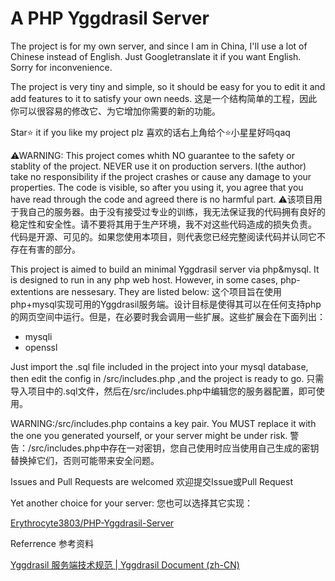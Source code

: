 # A PHP Yggdrasil Server

The project is for my own server, and since I am in China, I'll use a lot of Chinese instead of English. Just Googletranslate it if you want English. Sorry for inconvenience.

The project is very tiny and simple, so it should be easy for you to edit it and add features to it to satisfy your own needs.
这是一个结构简单的工程，因此你可以很容易的修改它、为它增加你需要的新的功能。

Star⭐ it if you like my project plz
喜欢的话右上角给个⭐小星星好吗qaq

⚠WARNING: This project comes whith NO guarantee to the safety or stablity of the project. NEVER use it on production servers. I(the author) take no responsibility if the project crashes or cause any damage to your properties. The code is visible, so after you using it, you agree that you have read through the code and agreed there is no harmful part.
⚠该项目用于我自己的服务器。由于没有接受过专业的训练，我无法保证我的代码拥有良好的稳定性和安全性。请不要将其用于生产环境，我不对这些代码造成的损失负责。
代码是开源、可见的。如果您使用本项目，则代表您已经完整阅读代码并认同它不存在有害的部分。

This project is aimed to build an minimal Yggdrasil server via php&mysql. It is designed to run in any php web host.
However, in some cases, php-extentions are nessesary. They are listed below:
这个项目旨在使用php+mysql实现可用的Yggdrasil服务端。设计目标是使得其可以在任何支持php的网页空间中运行。但是，在必要时我会调用一些扩展。这些扩展会在下面列出：

- mysqli
- openssl

Just import the .sql file included in the project into your mysql database, then edit the config in /src/includes.php ,and the project is ready to go.
只需导入项目中的.sql文件，然后在/src/includes.php中编辑您的服务器配置，即可使用。

WARNING:/src/includes.php contains a key pair. You MUST replace it with the one you generated yourself, or your server might be under risk.
警告：/src/includes.php中存在一对密钥，您自己使用时应当使用自己生成的密钥替换掉它们，否则可能带来安全问题。

Issues and Pull Requests are welcomed
欢迎提交Issue或Pull Request

Yet another choice for your server:
您也可以选择其它实现：

[Erythrocyte3803/PHP-Yggdrasil-Server](https://github.com/Erythrocyte3803/PHP-Yggdrasil-Server)

Referrence
参考资料

[Yggdrasil 服务端技术规范 | Yggdrasil Document (zh-CN)](https://github.com/yushijinhun/authlib-injector/wiki/Yggdrasil-%E6%9C%8D%E5%8A%A1%E7%AB%AF%E6%8A%80%E6%9C%AF%E8%A7%84%E8%8C%83)
